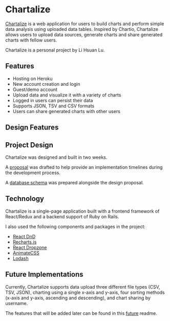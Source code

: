 # Chartalize

[Chartalize](http://chartalize.com) is a web application for users to build charts and perform simple data analysis using uploaded data tables. Inspired by Chartio, Chartalize allows users to upload data sources, generate charts and share generated charts with fellow users.

Chartalize is a personal project by Li Hsuan Lu.

## Features

- Hosting on Heroku
- New account creation and login
- Guest/demo account
- Upload data and visualize it with a variety of charts
- Logged in users can persist their data
- Supports JSON, TSV and CSV formats
- Users can share generated charts with other users

## Design Features

## Project Design

Chartalize was designed and built in two weeks.

A [proposal](./docs/README.md) was drafted to help provide an implementation timelines during the development process.

A [database schema](./docs/schema.md) was prepared alongside the design proposal.

## Technology

Chartalize is a single-page application built with a frontend framework of React/Redux and a backend support of Ruby on Rails.

I also used the following components and packages in the project:

- [React DnD](https://github.com/react-dnd/react-dnd)
- [Recharts.js](http://recharts.org/#/en-US/)
- [React Dropzone](https://react-dropzone.netlify.com/)
- [AnimateCSS](https://daneden.github.io/animate.css/)
- [Lodash](https://lodash.com/)

## Future Implementations

Currently, Chartalize supports data upload three different file types (CSV, TSV, JSON), charting using a single x-axis and y-axis, four sorting methods (x-axis and y-axis, ascending and descending), and chart sharing by username.

The features that will be added later can be found in this [future](./docs/future.md) readme.

